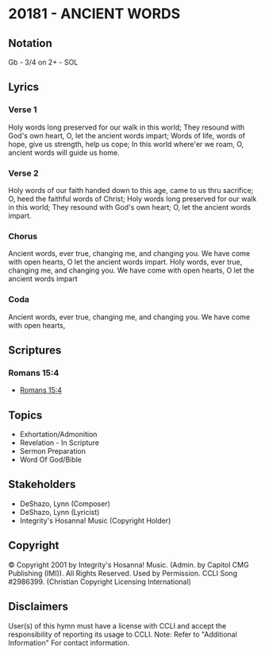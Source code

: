 # 20181 - ANCIENT WORDS

## Notation

Gb - 3/4 on 2+ - SOL

## Lyrics

### Verse 1

Holy words long preserved for our walk in this world; They  resound with God's own heart, O, let the ancient words impart; Words of life, words of hope, give us strength, help us cope; In this world where'er we roam, O, ancient words will guide us home.

### Verse 2

Holy words of our faith handed down to this age, came to us thru sacrifice; O, heed the faithful words of Christ; Holy words long preserved for our walk in this world; They resound with God's own heart; O, let the ancient words impart.

### Chorus

Ancient words, ever true, changing me, and changing you. We have come with open hearts, O let the ancient words impart. Holy words, ever true, changing me, and changing you. We have come with open hearts, O let the ancient words impart

### Coda

Ancient words, ever true, changing me, and changing you. We have come with open hearts,


## Scriptures

### Romans 15:4

- [Romans 15:4](https://www.biblegateway.com/passage/?search=Romans%2015%3A4)


## Topics

- Exhortation/Admonition
- Revelation - In Scripture
- Sermon Preparation
- Word Of God/Bible

## Stakeholders

- DeShazo, Lynn (Composer)
- DeShazo, Lynn (Lyricist)
- Integrity's Hosanna! Music (Copyright Holder)

## Copyright

© Copyright 2001 by Integrity's Hosanna! Music. (Admin. by Capitol CMG Publishing (IMI)). All Rights Reserved. Used by Permission. CCLI Song #2986399.
(Christian Copyright Licensing International)

## Disclaimers

User(s) of this hymn must have a license with CCLI and accept the responsibility of reporting its usage to CCLI.
Note: Refer to "Additional Information" For contact information.

